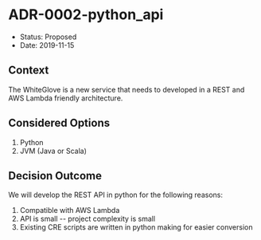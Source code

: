 # ADR-0002-python_api

* Status: Proposed
* Date: 2019-11-15

## Context 

The WhiteGlove is a new service that needs to developed in a REST and AWS Lambda friendly architecture.

## Considered Options

1. Python
2. JVM (Java or Scala)

## Decision Outcome

We will develop the REST API in python for the following reasons:

1. Compatible with AWS Lambda
2. API is small -- project complexity is small
3. Existing CRE scripts are written in python making for easier conversion

